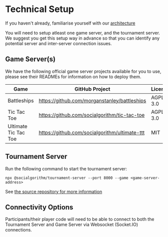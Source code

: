 # Technical Setup

If you haven't already, familiarise yourself with our [architecture](../develop/architecture.md)

You will need to setup atleast one game server, and the tournament server. We suggest you get this setup way 
in advance so that you can identify any potential server and inter-server connection issues.

## Game Server(s)

We have the following official game server projects available for you to use, please see their READMEs for information on 
how to deploy them.

| Game | GitHub Project | License |
|------|----------------|---------|
| Battleships | https://github.com/morganstanley/battleships | AGPL-3.0 |
| Tic Tac Toe | https://github.com/socialgorithm/tic-tac-toe | AGPL-3.0 |
| Ultimate Tic Tac Toe | https://github.com/socialgorithm/ultimate-ttt | MIT |

## Tournament Server

Run the following command to start the tournament server:

```
npx @socialgorithm/tournament-server --port 8000 --game <game-server-address>
``` 

See [the source repository for more information](https://github.com/socialgorithm/tournament/)

## Connectivity Options

Participants/their player code will need to be able to connect to both the Tournament Server and Game Server via Websocket (Socket.IO) connections.
